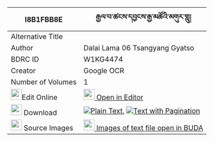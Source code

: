 |I8B1FBB8E|རྒྱལ་བ་ཚངས་དབྱངས་རྒྱ་མཚོའི་མགུར་གླུ། 
| --- | --- 
|Alternative Title |
|Author| Dalai Lama 06 Tsangyang Gyatso
|BDRC ID | W1KG4474
|Creator | Google OCR
|Number of Volumes| 1
|<img width="25" src="https://img.icons8.com/color/25/000000/edit-property.png">Edit Online| [<img width="25" src="https://avatars.githubusercontent.com/u/45091458?s=200&v=4"> Open in Editor](http://editor.openpecha.org/I8B1FBB8E)
|<img width="25" src="https://img.icons8.com/fluent/48/000000/download-2.png"/>  Download | [![](https://img.icons8.com/color/20/000000/txt.png)Plain Text](https://github.com/Openpecha/I8B1FBB8E/releases/download/v1/gyalwa_tsangyang_gyatso_i_gurl_plain_I8B1FBB8E.zip), [![](https://img.icons8.com/color/20/000000/txt.png)Text with Pagination](https://github.com/Openpecha/I8B1FBB8E/releases/download/v1/gyalwa_tsangyang_gyatso_i_gurl_pages_I8B1FBB8E.zip)
|<img width="25" src="https://img.icons8.com/plasticine/100/000000/pictures-folder.png"/>  Source Images | [<img width="25" src="https://library.bdrc.io/icons/BUDA-small.svg"> Images of text file open in BUDA](https://library.bdrc.io/show/bdr:W1KG4474)